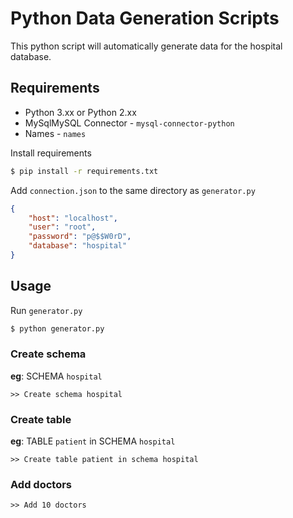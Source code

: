 # Python Data Generation Scripts
This python script will automatically generate data for the hospital database.

## Requirements

- Python 3.xx or Python 2.xx
- MySqlMySQL Connector - `mysql-connector-python`
- Names - `names`

Install requirements
```bash
$ pip install -r requirements.txt
```
Add `connection.json` to the same directory as `generator.py`
```json
{
    "host": "localhost",
    "user": "root",
    "password": "p@$$W0rD",
    "database": "hospital"
}
```
## Usage 
Run `generator.py`
```bash
$ python generator.py
```
### Create schema<br>
**eg**: SCHEMA `hospital`
```
>> Create schema hospital
```
### Create table
**eg**: TABLE `patient` in SCHEMA `hospital`
```
>> Create table patient in schema hospital
```
### Add doctors
```
>> Add 10 doctors
```
